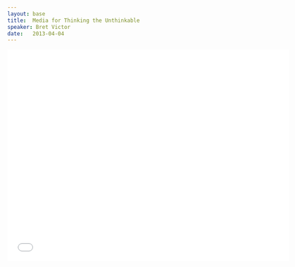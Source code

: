 ```yaml
---
layout: base
title:  Media for Thinking the Unthinkable
speaker: Bret Victor
date:   2013-04-04
---
```


<div id="talk-container">
	<iframe src="//player.vimeo.com/video/67076984?portrait=0" width="640" height="480" frameborder="0" webkitallowfullscreen mozallowfullscreen allowfullscreen></iframe>
</div>